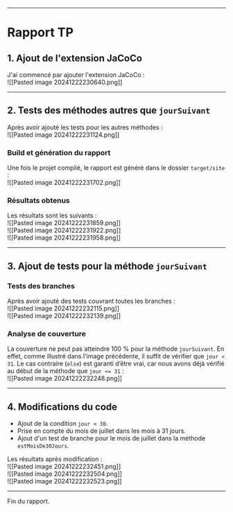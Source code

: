 

---

# Rapport TP

## 1. Ajout de l'extension JaCoCo

J'ai commencé par ajouter l'extension JaCoCo :  
![[Pasted image 20241222230640.png]]

---

## 2. Tests des méthodes autres que `jourSuivant`

Après avoir ajouté les tests pour les autres méthodes :  
![[Pasted image 20241222231124.png]]

### Build et génération du rapport

Une fois le projet compilé, le rapport est généré dans le dossier `target/site` :  
![[Pasted image 20241222231702.png]]

### Résultats obtenus

Les résultats sont les suivants :  
![[Pasted image 20241222231859.png]]  
![[Pasted image 20241222231922.png]]  
![[Pasted image 20241222231958.png]]

---

## 3. Ajout de tests pour la méthode `jourSuivant`

### Tests des branches

Après avoir ajouté des tests couvrant toutes les branches :  
![[Pasted image 20241222232115.png]]  
![[Pasted image 20241222232139.png]]

### Analyse de couverture

La couverture ne peut pas atteindre 100 % pour la méthode `jourSuivant`. En effet, comme illustré dans l'image précédente, il suffit de vérifier que `jour < 31`. Le cas contraire (`else`) est garanti d’être vrai, car nous avons déjà vérifié au début de la méthode que `jour <= 31` :  
![[Pasted image 20241222232248.png]]

---

## 4. Modifications du code

- Ajout de la condition `jour < 30`.
- Prise en compte du mois de juillet dans les mois à 31 jours.
- Ajout d'un test de branche pour le mois de juillet dans la méthode `estMoisDe30Jours`.

Les résultats après modification :  
![[Pasted image 20241222232451.png]]  
![[Pasted image 20241222232504.png]]  
![[Pasted image 20241222232523.png]]

---

Fin du rapport.